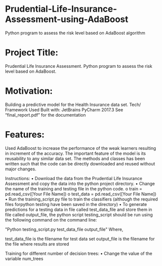# Prudential-Life-Insurance-Assessment-using-AdaBoost
Python program to assess the risk level based on AdaBoost algorithm
# Project Title:
Prudential Life Insurance Assessment. Python program to assess the risk level based on AdaBoost.

# Motivation:
Building a predictive model for the Health Insurance data set.
Tech/ Framework Used
	Built with: JetBrains PyCharm 2017.3
See “final_report.pdf” for the documentation

# Features:
Used AdaBoost to increase the performance of the weak learners resulting in increment of the accuracy. The important feature of the model is its reusability to any similar data set. The methods and classes has been written such that the code can be directly downloaded and reused without major changes.

Instructions:
•	Download the data from the Prudential Life Insurance Assessment and copy the data into the python project directory.
•	Change the name of the training and testing file in the python code.
	o	train = pd.read_csv([Your File Name])
	o	test_data = pd.read_csv([Your File Name])
•	Run the training_script.py file to train the classifiers (although the required files forpython  testing have been saved in the directory)
•	To generate predictions for a testing data in file called test_data_file and store them in file called output_file, the python script testing_script should be run using the following command on the command line:

"Python testing_script.py test_data_file output_file"
Where,

test_data_file is the filename for test data set
output_file is the filename for the file where results are stored


Training for different number of decision trees:
•	Change the value of the variable num_trees 
